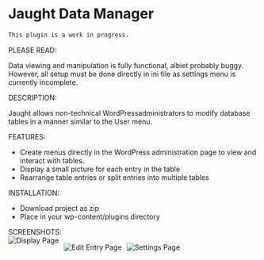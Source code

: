# Jaught Data Manager

```diff
This plugin is a work in progress.
```

PLEASE READ:<br/>
<p>Data viewing and manipulation is fully functional, albiet probably buggy.
However, all setup must be done directly in ini file as
settings menu is currently incomplete.</p>

DESCRIPTION:<br/>
<p>Jaught allows non-technical WordPressadministrators to modify database
tables in a manner similar to the User menu.</p>

FEATURES:<br/>
* Create menus directly in the WordPress administration page to view and interact with tables.
* Display a small picture for each entry in the table
* Rearrange table entries or split entries into multiple tables

INSTALLATION:<br/>
* Download project as zip
* Place in your wp-content/plugins directory

SCREENSHOTS:<br/>
<img src="https://i.imgur.com/hVwzv1k.png"
     alt="Display Page"
     style="float: left; margin-right: 10px;" />

<img src="https://i.imgur.com/ow5Nrwb.png"
     alt="Edit Entry Page"
     style="float: left; margin-right: 10px;" />
     
<img src="https://i.imgur.com/WotPT4w.png"
     alt="Settings Page"
     style="float: left; margin-right: 10px;" />
